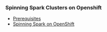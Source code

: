 ### Spinning Spark Clusters on Openshift
* [Prerequisites ](Prerequisites.html)
* [Spinning Spark on OpenShift](Spark-on-OpenShift.html)
